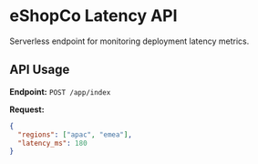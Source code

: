 # eShopCo Latency API

Serverless endpoint for monitoring deployment latency metrics.

## API Usage

**Endpoint:** `POST /app/index`

**Request:**
```json
{
  "regions": ["apac", "emea"],
  "latency_ms": 180
}
